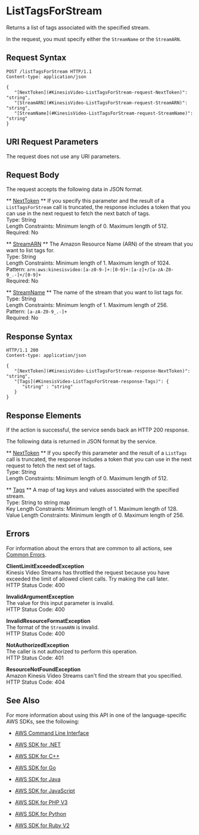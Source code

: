 # ListTagsForStream<a name="API_ListTagsForStream"></a>

Returns a list of tags associated with the specified stream\.

In the request, you must specify either the `StreamName` or the `StreamARN`\. 

## Request Syntax<a name="API_ListTagsForStream_RequestSyntax"></a>

```
POST /listTagsForStream HTTP/1.1
Content-type: application/json

{
   "[NextToken](#KinesisVideo-ListTagsForStream-request-NextToken)": "string",
   "[StreamARN](#KinesisVideo-ListTagsForStream-request-StreamARN)": "string",
   "[StreamName](#KinesisVideo-ListTagsForStream-request-StreamName)": "string"
}
```

## URI Request Parameters<a name="API_ListTagsForStream_RequestParameters"></a>

The request does not use any URI parameters\.

## Request Body<a name="API_ListTagsForStream_RequestBody"></a>

The request accepts the following data in JSON format\.

 ** [NextToken](#API_ListTagsForStream_RequestSyntax) **   <a name="KinesisVideo-ListTagsForStream-request-NextToken"></a>
If you specify this parameter and the result of a `ListTagsForStream` call is truncated, the response includes a token that you can use in the next request to fetch the next batch of tags\.  
Type: String  
Length Constraints: Minimum length of 0\. Maximum length of 512\.  
Required: No

 ** [StreamARN](#API_ListTagsForStream_RequestSyntax) **   <a name="KinesisVideo-ListTagsForStream-request-StreamARN"></a>
The Amazon Resource Name \(ARN\) of the stream that you want to list tags for\.  
Type: String  
Length Constraints: Minimum length of 1\. Maximum length of 1024\.  
Pattern: `arn:aws:kinesisvideo:[a-z0-9-]+:[0-9]+:[a-z]+/[a-zA-Z0-9_.-]+/[0-9]+`   
Required: No

 ** [StreamName](#API_ListTagsForStream_RequestSyntax) **   <a name="KinesisVideo-ListTagsForStream-request-StreamName"></a>
The name of the stream that you want to list tags for\.  
Type: String  
Length Constraints: Minimum length of 1\. Maximum length of 256\.  
Pattern: `[a-zA-Z0-9_.-]+`   
Required: No

## Response Syntax<a name="API_ListTagsForStream_ResponseSyntax"></a>

```
HTTP/1.1 200
Content-type: application/json

{
   "[NextToken](#KinesisVideo-ListTagsForStream-response-NextToken)": "string",
   "[Tags](#KinesisVideo-ListTagsForStream-response-Tags)": { 
      "string" : "string" 
   }
}
```

## Response Elements<a name="API_ListTagsForStream_ResponseElements"></a>

If the action is successful, the service sends back an HTTP 200 response\.

The following data is returned in JSON format by the service\.

 ** [NextToken](#API_ListTagsForStream_ResponseSyntax) **   <a name="KinesisVideo-ListTagsForStream-response-NextToken"></a>
If you specify this parameter and the result of a `ListTags` call is truncated, the response includes a token that you can use in the next request to fetch the next set of tags\.  
Type: String  
Length Constraints: Minimum length of 0\. Maximum length of 512\.

 ** [Tags](#API_ListTagsForStream_ResponseSyntax) **   <a name="KinesisVideo-ListTagsForStream-response-Tags"></a>
A map of tag keys and values associated with the specified stream\.  
Type: String to string map  
Key Length Constraints: Minimum length of 1\. Maximum length of 128\.  
Value Length Constraints: Minimum length of 0\. Maximum length of 256\.

## Errors<a name="API_ListTagsForStream_Errors"></a>

For information about the errors that are common to all actions, see [Common Errors](CommonErrors.md)\.

 **ClientLimitExceededException**   
Kinesis Video Streams has throttled the request because you have exceeded the limit of allowed client calls\. Try making the call later\.  
HTTP Status Code: 400

 **InvalidArgumentException**   
The value for this input parameter is invalid\.  
HTTP Status Code: 400

 **InvalidResourceFormatException**   
The format of the `StreamARN` is invalid\.  
HTTP Status Code: 400

 **NotAuthorizedException**   
The caller is not authorized to perform this operation\.  
HTTP Status Code: 401

 **ResourceNotFoundException**   
Amazon Kinesis Video Streams can't find the stream that you specified\.  
HTTP Status Code: 404

## See Also<a name="API_ListTagsForStream_SeeAlso"></a>

For more information about using this API in one of the language\-specific AWS SDKs, see the following:

+  [AWS Command Line Interface](http://docs.aws.amazon.com/goto/aws-cli/kinesisvideo-2017-09-30/ListTagsForStream) 

+  [AWS SDK for \.NET](http://docs.aws.amazon.com/goto/DotNetSDKV3/kinesisvideo-2017-09-30/ListTagsForStream) 

+  [AWS SDK for C\+\+](http://docs.aws.amazon.com/goto/SdkForCpp/kinesisvideo-2017-09-30/ListTagsForStream) 

+  [AWS SDK for Go](http://docs.aws.amazon.com/goto/SdkForGoV1/kinesisvideo-2017-09-30/ListTagsForStream) 

+  [AWS SDK for Java](http://docs.aws.amazon.com/goto/SdkForJava/kinesisvideo-2017-09-30/ListTagsForStream) 

+  [AWS SDK for JavaScript](http://docs.aws.amazon.com/goto/AWSJavaScriptSDK/kinesisvideo-2017-09-30/ListTagsForStream) 

+  [AWS SDK for PHP V3](http://docs.aws.amazon.com/goto/SdkForPHPV3/kinesisvideo-2017-09-30/ListTagsForStream) 

+  [AWS SDK for Python](http://docs.aws.amazon.com/goto/boto3/kinesisvideo-2017-09-30/ListTagsForStream) 

+  [AWS SDK for Ruby V2](http://docs.aws.amazon.com/goto/SdkForRubyV2/kinesisvideo-2017-09-30/ListTagsForStream) 